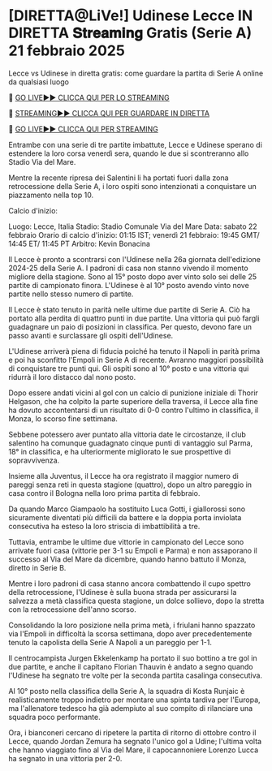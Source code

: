 # [DIRETTA@LiVe!] Udinese Lecce IN DIRETTA 𝐒𝐭𝐫𝐞𝐚𝐦𝐢𝐧𝐠 Gratis (Serie A) 21 febbraio 2025
Lecce vs Udinese in diretta gratis: come guardare la partita di Serie A online da qualsiasi luogo

🔴 [GO LIVE►► CLICCA QUI PER LO STREAMING](https://jpn-srt.blogspot.com/2025/02/soccer.html)

🔴 [STREAMING►► CLICCA QUI PER GUARDARE IN DIRETTA](https://jpn-srt.blogspot.com/2025/02/soccer.html)

🔴 [GO LIVE►► CLICCA QUI PER STREAMING](https://jpn-srt.blogspot.com/2025/02/soccer.html)

Entrambe con una serie di tre partite imbattute, Lecce e Udinese sperano di estendere la loro corsa venerdì sera, quando le due si scontreranno allo Stadio Via del Mare.

Mentre la recente ripresa dei Salentini li ha portati fuori dalla zona retrocessione della Serie A, i loro ospiti sono intenzionati a conquistare un piazzamento nella top 10.

Calcio d'inizio:

Luogo: Lecce, Italia
Stadio: Stadio Comunale Via del Mare
Data: sabato 22 febbraio
Orario di calcio d'inizio: 01:15 IST; venerdì 21 febbraio: 19:45 GMT/ 14:45 ET/ 11:45 PT
Arbitro: Kevin Bonacina

Il Lecce è pronto a scontrarsi con l'Udinese nella 26a giornata dell'edizione 2024-25 della Serie A. I padroni di casa non stanno vivendo il momento migliore della stagione. Sono al 15° posto dopo aver vinto solo sei delle 25 partite di campionato finora. L'Udinese è al 10° posto avendo vinto nove partite nello stesso numero di partite.

Il Lecce è stato tenuto in parità nelle ultime due partite di Serie A. Ciò ha portato alla perdita di quattro punti in due partite. Una vittoria qui può fargli guadagnare un paio di posizioni in classifica. Per questo, devono fare un passo avanti e surclassare gli ospiti dell'Udinese.

L'Udinese arriverà piena di fiducia poiché ha tenuto il Napoli in parità prima e poi ha sconfitto l'Empoli in Serie A di recente. Avranno maggiori possibilità di conquistare tre punti qui. Gli ospiti sono al 10° posto e una vittoria qui ridurrà il loro distacco dal nono posto.

Dopo essere andati vicini al gol con un calcio di punizione iniziale di Thorir Helgason, che ha colpito la parte superiore della traversa, il Lecce alla fine ha dovuto accontentarsi di un risultato di 0-0 contro l'ultimo in classifica, il Monza, lo scorso fine settimana.

Sebbene potessero aver puntato alla vittoria date le circostanze, il club salentino ha comunque guadagnato cinque punti di vantaggio sul Parma, 18° in classifica, e ha ulteriormente migliorato le sue prospettive di sopravvivenza.

Insieme alla Juventus, il Lecce ha ora registrato il maggior numero di pareggi senza reti in questa stagione (quattro), dopo un altro pareggio in casa contro il Bologna nella loro prima partita di febbraio.

Da quando Marco Giampaolo ha sostituito Luca Gotti, i giallorossi sono sicuramente diventati più difficili da battere e la doppia porta inviolata consecutiva ha esteso la loro striscia di imbattibilità a tre.

Tuttavia, entrambe le ultime due vittorie in campionato del Lecce sono arrivate fuori casa (vittorie per 3-1 su Empoli e Parma) e non assaporano il successo al Via del Mare da dicembre, quando hanno battuto il Monza, diretto in Serie B.

Mentre i loro padroni di casa stanno ancora combattendo il cupo spettro della retrocessione, l'Udinese è sulla buona strada per assicurarsi la salvezza a metà classifica questa stagione, un dolce sollievo, dopo la stretta con la retrocessione dell'anno scorso.

Consolidando la loro posizione nella prima metà, i friulani hanno spazzato via l'Empoli in difficoltà la scorsa settimana, dopo aver precedentemente tenuto la capolista della Serie A Napoli a un pareggio per 1-1.

Il centrocampista Jurgen Ekkelenkamp ha portato il suo bottino a tre gol in due partite, e anche il capitano Florian Thauvin è andato a segno quando l'Udinese ha segnato tre volte per la seconda partita casalinga consecutiva.

Al 10° posto nella classifica della Serie A, la squadra di Kosta Runjaic è realisticamente troppo indietro per montare una spinta tardiva per l'Europa, ma l'allenatore tedesco ha già adempiuto al suo compito di rilanciare una squadra poco performante.

Ora, i bianconeri cercano di ripetere la partita di ritorno di ottobre contro il Lecce, quando Jordan Zemura ha segnato l'unico gol a Udine; l'ultima volta che hanno viaggiato fino al Via del Mare, il capocannoniere Lorenzo Lucca ha segnato in una vittoria per 2-0.
